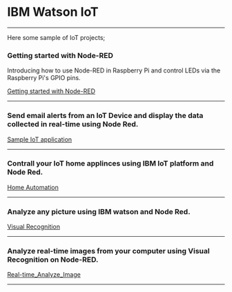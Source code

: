 # IBM Watson IoT
----------------------------------------------------------------------------------------------------

Here some sample of IoT projects;

### Getting started with Node-RED

Introducing how to use Node-RED in Raspberry Pi and control LEDs via the Raspberry Pi's GPIO pins.


[Getting started with Node-RED](Getting_started_with_Node-RED.md)

----------------------------------------------------------------------------------------------------

### Send email alerts from an IoT Device and display the data collected in real-time using Node Red.


[Sample IoT application](Sample-IoT-application.md)


----------------------------------------------------------------------------------------------------

### Contrall your IoT home applinces using IBM IoT platform and Node Red.



[Home Automation](HomeAutomation.md)

----------------------------------------------------------------------------------------------------

### Analyze any picture using IBM watson and Node Red.



[Visual Recognition](Visual_Recognition.md)

----------------------------------------------------------------------------------------------------


### Analyze real-time images from your computer using Visual Recognition on Node-RED.



[Real-time_Analyze_Image](real-time_analyze_image.md)

----------------------------------------------------------------------------------------------------
